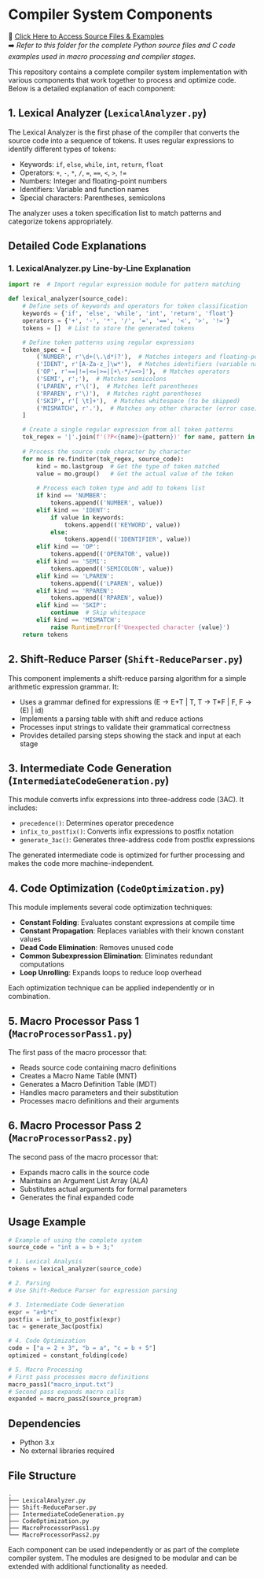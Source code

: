 # Compiler System Components

📁 [Click Here to Access Source Files & Examples](https://tinyurl.com/Expspcc)  
➡️ *Refer to this folder for the complete Python source files and C code examples used in macro processing and compiler stages.*


This repository contains a complete compiler system implementation with various components that work together to process and optimize code. Below is a detailed explanation of each component:

## 1. Lexical Analyzer (`LexicalAnalyzer.py`)

The Lexical Analyzer is the first phase of the compiler that converts the source code into a sequence of tokens. It uses regular expressions to identify different types of tokens:

- Keywords: `if`, `else`, `while`, `int`, `return`, `float`
- Operators: `+`, `-`, `*`, `/`, `=`, `==`, `<`, `>`, `!=`
- Numbers: Integer and floating-point numbers
- Identifiers: Variable and function names
- Special characters: Parentheses, semicolons

The analyzer uses a token specification list to match patterns and categorize tokens appropriately.

## Detailed Code Explanations

### 1. LexicalAnalyzer.py Line-by-Line Explanation

```python
import re  # Import regular expression module for pattern matching

def lexical_analyzer(source_code):
    # Define sets of keywords and operators for token classification
    keywords = {'if', 'else', 'while', 'int', 'return', 'float'}
    operators = {'+', '-', '*', '/', '=', '==', '<', '>', '!='}
    tokens = []  # List to store the generated tokens

    # Define token patterns using regular expressions
    token_spec = [
        ('NUMBER', r'\d+(\.\d*)?'),  # Matches integers and floating-point numbers
        ('IDENT', r'[A-Za-z_]\w*'),  # Matches identifiers (variable names)
        ('OP', r'==|!=|<=|>=|[+\-*/=<>]'),  # Matches operators
        ('SEMI', r';'),  # Matches semicolons
        ('LPAREN', r'\('),  # Matches left parentheses
        ('RPAREN', r'\)'),  # Matches right parentheses
        ('SKIP', r'[ \t]+'),  # Matches whitespace (to be skipped)
        ('MISMATCH', r'.'),  # Matches any other character (error case)
    ]

    # Create a single regular expression from all token patterns
    tok_regex = '|'.join(f'(?P<{name}>{pattern})' for name, pattern in token_spec)
    
    # Process the source code character by character
    for mo in re.finditer(tok_regex, source_code):
        kind = mo.lastgroup  # Get the type of token matched
        value = mo.group()   # Get the actual value of the token
        
        # Process each token type and add to tokens list
        if kind == 'NUMBER':
            tokens.append(('NUMBER', value))
        elif kind == 'IDENT':
            if value in keywords:
                tokens.append(('KEYWORD', value))
            else:
                tokens.append(('IDENTIFIER', value))
        elif kind == 'OP':
            tokens.append(('OPERATOR', value))
        elif kind == 'SEMI':
            tokens.append(('SEMICOLON', value))
        elif kind == 'LPAREN':
            tokens.append(('LPAREN', value))
        elif kind == 'RPAREN':
            tokens.append(('RPAREN', value))
        elif kind == 'SKIP':
            continue  # Skip whitespace
        elif kind == 'MISMATCH':
            raise RuntimeError(f'Unexpected character {value}')
    return tokens
```

## 2. Shift-Reduce Parser (`Shift-ReduceParser.py`)

This component implements a shift-reduce parsing algorithm for a simple arithmetic expression grammar. It:

- Uses a grammar defined for expressions (E → E+T | T, T → T*F | F, F → (E) | id)
- Implements a parsing table with shift and reduce actions
- Processes input strings to validate their grammatical correctness
- Provides detailed parsing steps showing the stack and input at each stage

## 3. Intermediate Code Generation (`IntermediateCodeGeneration.py`)

This module converts infix expressions into three-address code (3AC). It includes:

- `precedence()`: Determines operator precedence
- `infix_to_postfix()`: Converts infix expressions to postfix notation
- `generate_3ac()`: Generates three-address code from postfix expressions

The generated intermediate code is optimized for further processing and makes the code more machine-independent.

## 4. Code Optimization (`CodeOptimization.py`)

This module implements several code optimization techniques:

- **Constant Folding**: Evaluates constant expressions at compile time
- **Constant Propagation**: Replaces variables with their known constant values
- **Dead Code Elimination**: Removes unused code
- **Common Subexpression Elimination**: Eliminates redundant computations
- **Loop Unrolling**: Expands loops to reduce loop overhead

Each optimization technique can be applied independently or in combination.

## 5. Macro Processor Pass 1 (`MacroProcessorPass1.py`)

The first pass of the macro processor that:

- Reads source code containing macro definitions
- Creates a Macro Name Table (MNT)
- Generates a Macro Definition Table (MDT)
- Handles macro parameters and their substitution
- Processes macro definitions and their arguments

## 6. Macro Processor Pass 2 (`MacroProcessorPass2.py`)

The second pass of the macro processor that:

- Expands macro calls in the source code
- Maintains an Argument List Array (ALA)
- Substitutes actual arguments for formal parameters
- Generates the final expanded code

## Usage Example

```python
# Example of using the complete system
source_code = "int a = b + 3;"

# 1. Lexical Analysis
tokens = lexical_analyzer(source_code)

# 2. Parsing
# Use Shift-Reduce Parser for expression parsing

# 3. Intermediate Code Generation
expr = "a+b*c"
postfix = infix_to_postfix(expr)
tac = generate_3ac(postfix)

# 4. Code Optimization
code = ["a = 2 + 3", "b = a", "c = b + 5"]
optimized = constant_folding(code)

# 5. Macro Processing
# First pass processes macro definitions
macro_pass1("macro_input.txt")
# Second pass expands macro calls
expanded = macro_pass2(source_program)
```

## Dependencies

- Python 3.x
- No external libraries required

## File Structure

```
.
├── LexicalAnalyzer.py
├── Shift-ReduceParser.py
├── IntermediateCodeGeneration.py
├── CodeOptimization.py
├── MacroProcessorPass1.py
└── MacroProcessorPass2.py
```

Each component can be used independently or as part of the complete compiler system. The modules are designed to be modular and can be extended with additional functionality as needed. 
